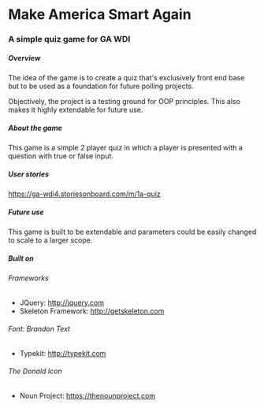 # Make America Smart Again
### A simple quiz game for GA WDI

##### Overview

The idea of the game is to create a quiz that's exclusively front end base but to be used as a foundation for future polling projects.

Objectively, the project is a testing ground for OOP principles. This also makes it highly extendable for future use.

##### About the game

This game is a simple 2 player quiz in which a player is presented with a question with true or false input.

##### User stories

https://ga-wdi4.storiesonboard.com/m/1a-quiz

##### Future use

This game is built to be extendable and parameters could be easily changed to scale to a larger scope.

##### Built on

###### Frameworks
* JQuery: http://jquery.com
* Skeleton Framework: http://getskeleton.com

###### Font: Brandon Text
* Typekit: http://typekit.com

###### The Donald Icon
* Noun Project: https://thenounproject.com
